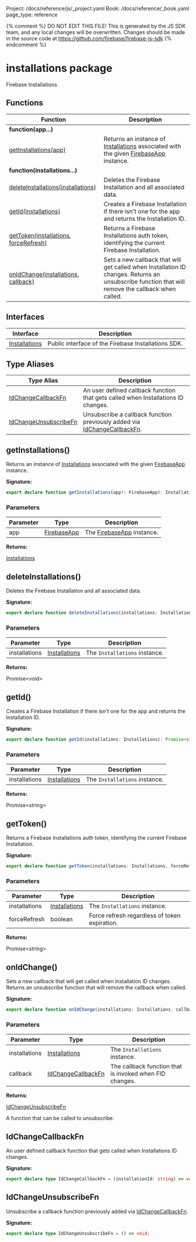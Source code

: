 Project: /docs/reference/js/_project.yaml
Book: /docs/reference/_book.yaml
page_type: reference

{% comment %}
DO NOT EDIT THIS FILE!
This is generated by the JS SDK team, and any local changes will be
overwritten. Changes should be made in the source code at
https://github.com/firebase/firebase-js-sdk
{% endcomment %}

# installations package
Firebase Installations

## Functions

|  Function | Description |
|  --- | --- |
|  <b>function(app...)</b> |
|  [getInstallations(app)](./installations.md#getinstallations) | Returns an instance of [Installations](./installations.installations.md#installations_interface) associated with the given [FirebaseApp](./app.firebaseapp.md#firebaseapp_interface) instance. |
|  <b>function(installations...)</b> |
|  [deleteInstallations(installations)](./installations.md#deleteinstallations) | Deletes the Firebase Installation and all associated data. |
|  [getId(installations)](./installations.md#getid) | Creates a Firebase Installation if there isn't one for the app and returns the Installation ID. |
|  [getToken(installations, forceRefresh)](./installations.md#gettoken) | Returns a Firebase Installations auth token, identifying the current Firebase Installation. |
|  [onIdChange(installations, callback)](./installations.md#onidchange) | Sets a new callback that will get called when Installation ID changes. Returns an unsubscribe function that will remove the callback when called. |

## Interfaces

|  Interface | Description |
|  --- | --- |
|  [Installations](./installations.installations.md#installations_interface) | Public interface of the Firebase Installations SDK. |

## Type Aliases

|  Type Alias | Description |
|  --- | --- |
|  [IdChangeCallbackFn](./installations.md#idchangecallbackfn) | An user defined callback function that gets called when Installations ID changes. |
|  [IdChangeUnsubscribeFn](./installations.md#idchangeunsubscribefn) | Unsubscribe a callback function previously added via [IdChangeCallbackFn](./installations.md#idchangecallbackfn)<!-- -->. |

## getInstallations()

Returns an instance of [Installations](./installations.installations.md#installations_interface) associated with the given [FirebaseApp](./app.firebaseapp.md#firebaseapp_interface) instance.

<b>Signature:</b>

```typescript
export declare function getInstallations(app?: FirebaseApp): Installations;
```

### Parameters

|  Parameter | Type | Description |
|  --- | --- | --- |
|  app | [FirebaseApp](./app.firebaseapp.md#firebaseapp_interface) | The [FirebaseApp](./app.firebaseapp.md#firebaseapp_interface) instance. |

<b>Returns:</b>

[Installations](./installations.installations.md#installations_interface)

## deleteInstallations()

Deletes the Firebase Installation and all associated data.

<b>Signature:</b>

```typescript
export declare function deleteInstallations(installations: Installations): Promise<void>;
```

### Parameters

|  Parameter | Type | Description |
|  --- | --- | --- |
|  installations | [Installations](./installations.installations.md#installations_interface) | The <code>Installations</code> instance. |

<b>Returns:</b>

Promise&lt;void&gt;

## getId()

Creates a Firebase Installation if there isn't one for the app and returns the Installation ID.

<b>Signature:</b>

```typescript
export declare function getId(installations: Installations): Promise<string>;
```

### Parameters

|  Parameter | Type | Description |
|  --- | --- | --- |
|  installations | [Installations](./installations.installations.md#installations_interface) | The <code>Installations</code> instance. |

<b>Returns:</b>

Promise&lt;string&gt;

## getToken()

Returns a Firebase Installations auth token, identifying the current Firebase Installation.

<b>Signature:</b>

```typescript
export declare function getToken(installations: Installations, forceRefresh?: boolean): Promise<string>;
```

### Parameters

|  Parameter | Type | Description |
|  --- | --- | --- |
|  installations | [Installations](./installations.installations.md#installations_interface) | The <code>Installations</code> instance. |
|  forceRefresh | boolean | Force refresh regardless of token expiration. |

<b>Returns:</b>

Promise&lt;string&gt;

## onIdChange()

Sets a new callback that will get called when Installation ID changes. Returns an unsubscribe function that will remove the callback when called.

<b>Signature:</b>

```typescript
export declare function onIdChange(installations: Installations, callback: IdChangeCallbackFn): IdChangeUnsubscribeFn;
```

### Parameters

|  Parameter | Type | Description |
|  --- | --- | --- |
|  installations | [Installations](./installations.installations.md#installations_interface) | The <code>Installations</code> instance. |
|  callback | [IdChangeCallbackFn](./installations.md#idchangecallbackfn) | The callback function that is invoked when FID changes. |

<b>Returns:</b>

[IdChangeUnsubscribeFn](./installations.md#idchangeunsubscribefn)

A function that can be called to unsubscribe.

## IdChangeCallbackFn

An user defined callback function that gets called when Installations ID changes.

<b>Signature:</b>

```typescript
export declare type IdChangeCallbackFn = (installationId: string) => void;
```

## IdChangeUnsubscribeFn

Unsubscribe a callback function previously added via [IdChangeCallbackFn](./installations.md#idchangecallbackfn)<!-- -->.

<b>Signature:</b>

```typescript
export declare type IdChangeUnsubscribeFn = () => void;
```
